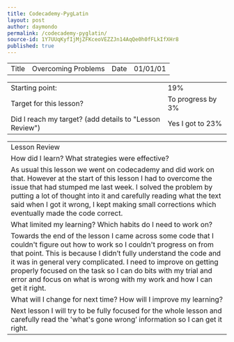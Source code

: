 ```yaml
---
title: Codecademy-PygLatin
layout: post
author: daymondo
permalink: /codecademy-pyglatin/
source-id: 1Y7UUqKyfIjMjZFKceoVEZZJn14AqQe0h0fFLkIfXHr8
published: true
---
```

<table>
  <tr>
    <td>Title</td>
    <td>Overcoming Problems </td>
    <td>Date</td>
    <td>01/01/01</td>
  </tr>
</table>


<table>
  <tr>
    <td>Starting point:</td>
    <td>19%</td>
  </tr>
  <tr>
    <td>Target for this lesson?</td>
    <td>To progress by 3%</td>
  </tr>
  <tr>
    <td>Did I reach my target? 
(add details to "Lesson Review")</td>
    <td> Yes I got to 23%</td>
  </tr>
</table>


<table>
  <tr>
    <td>Lesson Review</td>
  </tr>
  <tr>
    <td>How did I learn? What strategies were effective? </td>
  </tr>
  <tr>
    <td>As usual this lesson we went on codecademy and did work on that. However at the start of this lesson I had to overcome the issue that had stumped me last week. I solved the problem by putting a lot of thought into it and carefully reading what the text said when I got it wrong, I kept making small corrections which eventually made the code correct. </td>
  </tr>
  <tr>
    <td>What limited my learning? Which habits do I need to work on? </td>
  </tr>
  <tr>
    <td>Towards the end of the lesson I came across some code that I couldn't figure out how to work so I couldn't progress on from that point. This is because I didn’t fully understand the code and it was in general very complicated. I need to improve on getting properly focused on the task so I can do bits with my trial and error and focus on what is wrong with my work and how I can get it right.  </td>
  </tr>
  <tr>
    <td>What will I change for next time? How will I improve my learning?</td>
  </tr>
  <tr>
    <td>Next lesson I will try to be fully focused for the whole lesson and carefully read the 'what's gone wrong’ information so I can get it right.</td>
  </tr>
</table>


